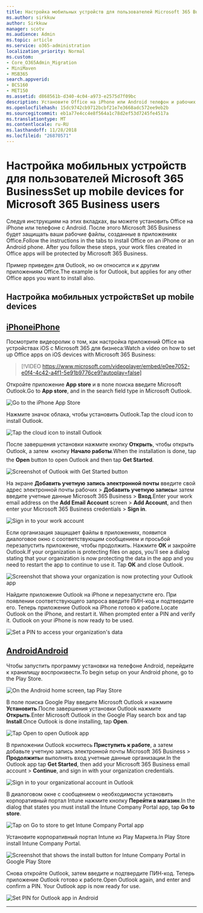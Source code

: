 ```yaml
---
title: Настройка мобильных устройств для пользователей Microsoft 365 Business
ms.author: sirkkuw
author: Sirkkuw
manager: scotv
ms.audience: Admin
ms.topic: article
ms.service: o365-administration
localization_priority: Normal
ms.custom:
- Core_O365Admin_Migration
- MiniMaven
- MSB365
search.appverid:
- BCS160
- MET150
ms.assetid: d868561b-d340-4c04-a973-e2575d7f09bc
description: Установите Office на iPhone или Android телефон и рабочих файлов в приложениях Office будут защищены Microsoft 365 для бизнеса.
ms.openlocfilehash: 15dc9742cb9712bcbf21e7e3668adc572ee9eb2b
ms.sourcegitcommit: eb1a77e4cc4e8f564a1c78d2ef53d7245fe4517a
ms.translationtype: MT
ms.contentlocale: ru-RU
ms.lasthandoff: 11/28/2018
ms.locfileid: "26870571"
---
```

# <a name="set-up-mobile-devices-for-microsoft-365-business-users"></a><span data-ttu-id="a5992-103">Настройка мобильных устройств для пользователей Microsoft 365 Business</span><span class="sxs-lookup"><span data-stu-id="a5992-103">Set up mobile devices for Microsoft 365 Business users</span></span>

<span data-ttu-id="a5992-p101">Следуя инструкциям на этих вкладках, вы можете установить Office на iPhone или телефоне с Android. После этого Microsoft 365 Business будет защищать ваши рабочие файлы, созданные в приложениях Office.</span><span class="sxs-lookup"><span data-stu-id="a5992-p101">Follow the instructions in the tabs to install Office on an iPhone or an Android phone. After you follow these steps, your work files created in Office apps will be protected by Microsoft 365 Business.</span></span>

  
<span data-ttu-id="a5992-106">Пример приведен для Outlook, но он относится и к другим приложениям Office.</span><span class="sxs-lookup"><span data-stu-id="a5992-106">The example is for Outlook, but applies for any other Office apps you want to install also.</span></span>
  
## <a name="set-up-mobile-devices"></a><span data-ttu-id="a5992-107">Настройка мобильных устройств</span><span class="sxs-lookup"><span data-stu-id="a5992-107">Set up mobile devices</span></span>

## <a name="iphonetabiphone"></a>[<span data-ttu-id="a5992-108">iPhone</span><span class="sxs-lookup"><span data-stu-id="a5992-108">iPhone</span></span>](#tab/iPhone)
  
<span data-ttu-id="a5992-109">Посмотрите видеоролик о том, как настройка приложений Office на устройствах iOS с Microsoft 365 для бизнеса:</span><span class="sxs-lookup"><span data-stu-id="a5992-109">Watch a video on how to set up Office apps on iOS devices with Microsoft 365 Business:</span></span>

> [!VIDEO https://www.microsoft.com/videoplayer/embed/e0ee7052-e0f4-4c42-a4f1-5e91b9776ce9?autoplay=false] 

<span data-ttu-id="a5992-110">Откройте приложение **App store** и в поле поиска введите Microsoft Outlook.</span><span class="sxs-lookup"><span data-stu-id="a5992-110">Go to **App store**, and in the search field type in Microsoft Outlook.</span></span>
  
![Go to the iPhone App Store](media/886913de-76e5-4883-8ed0-4eb3ec06188f.png)
  
<span data-ttu-id="a5992-112">Нажмите значок облака, чтобы установить Outlook.</span><span class="sxs-lookup"><span data-stu-id="a5992-112">Tap the cloud icon to install Outlook.</span></span>
  
![Tap the cloud icon to install Outlook](media/665e1620-948a-4ab8-b914-dca49530142c.png)
  
<span data-ttu-id="a5992-114">После завершения установки нажмите кнопку **Открыть**, чтобы открыть Outlook, а затем  кнопку **Начало работы**.</span><span class="sxs-lookup"><span data-stu-id="a5992-114">When the installation is done, tap the **Open** button to open Outlook and then tap **Get Started**.</span></span>
  
![Screenshot of Outlook with Get Started button](media/005bedec-ae50-4d75-b3bb-e7cef9e2561c.png)
  
<span data-ttu-id="a5992-116">На экране **Добавить учетную запись электронной почты** введите свой адрес электронной почты рабочих \> **Добавить учетную запись**и затем введите учетные данные Microsoft 365 Business \> **Вход**.</span><span class="sxs-lookup"><span data-stu-id="a5992-116">Enter your work email address on the **Add Email Account** screen \> **Add Account**, and then enter your Microsoft 365 Business credentials \> **Sign in**.</span></span>
  
![Sign in to your work account](media/3cef1fb5-7bec-4d3d-8542-872b731ce19f.png)
  
<span data-ttu-id="a5992-p102">Если организация защищает файлы в приложениях, появится диалоговое окно с соответствующим сообщением и просьбой перезапустить приложение, чтобы продолжить. Нажмите **ОК** и закройте Outlook.</span><span class="sxs-lookup"><span data-stu-id="a5992-p102">If your organization is protecting files on apps, you'll see a dialog stating that your organization is now protecting the data in the app and you need to restart the app to continue to use it. Tap **OK** and close Outlook.</span></span> 
  
![Screenshot that showa your organization is now protecting your Outlook app](media/fb4c1c84-b1e9-42e1-8070-c13dcf79fb09.png)
  
<span data-ttu-id="a5992-p103">Найдите приложение Outlook на iPhone и перезапустите его. При появлении соответствующего запроса введите ПИН-код и подтвердите его. Теперь приложение Outlook на iPhone готово к работе.</span><span class="sxs-lookup"><span data-stu-id="a5992-p103">Locate Outlook on the iPhone, and restart it. When prompted enter a PIN and verify it. Outlook on your iPhone is now ready to be used.</span></span>
  
![Set a PIN to access your organization's data](media/64f2630b-3164-47a4-9dd6-ca0c29ed5fb3.png)
  
## <a name="androidtabandroid"></a>[<span data-ttu-id="a5992-125">Android</span><span class="sxs-lookup"><span data-stu-id="a5992-125">Android</span></span>](#tab/Android)
  
<span data-ttu-id="a5992-126">Чтобы запустить программу установки на телефоне Android, перейдите к хранилищу воспроизвести.</span><span class="sxs-lookup"><span data-stu-id="a5992-126">To begin setup on your Android phone, go to the Play Store.</span></span>
  
![On the Android home screen, tap Play Store](media/93df88e7-c778-40e1-b35e-868ca6e97f6c.png)
  
<span data-ttu-id="a5992-128">В поле поиска Google Play введите Microsoft Outlook и нажмите **Установить**.После завершения установки Outlook нажмите **Открыть**.</span><span class="sxs-lookup"><span data-stu-id="a5992-128">Enter Microsoft Outlook in the Google Play search box and tap **Install**.Once Outlook is done installing, tap **Open**.</span></span>
  
![Tap Open to open Outlook app](media/8b4c5937-8875-4b5a-a5b6-b8c6c9cd6240.png)
  
<span data-ttu-id="a5992-130">В приложении Outlook коснитесь **Приступить к работе**, а затем добавьте учетную запись электронной почты Microsoft 365 Business \> **Продолжить**и выполнять вход учетные данные организации.</span><span class="sxs-lookup"><span data-stu-id="a5992-130">In the Outlook app tap **Get Started**, then add your Microsoft 365 Business email account \> **Continue**, and sign in with your organization credentials.</span></span>
  
![Sign in to your organizational account in Outlook](media/18f67c66-4bab-4b99-94bd-080839312e29.png)
  
<span data-ttu-id="a5992-132">В диалоговом окне с сообщением о необходимости установить корпоративный портал Intune нажмите кнопку **Перейти в магазин**.</span><span class="sxs-lookup"><span data-stu-id="a5992-132">In the dialog that states you must install the Intune Company Portal app, tap **Go to store**.</span></span>
  
![Tap on Go to store to get Intune Company Portal app](media/a702d712-5622-45dd-a511-b1adaee63071.png)
  
<span data-ttu-id="a5992-134">Установите корпоративный портал Intune из Play Маркета.</span><span class="sxs-lookup"><span data-stu-id="a5992-134">In Play Store install Intune Company Portal.</span></span>
  
![Screenshot that shows the install button for Intune Company Portal in Google Play Store](media/5e0408f2-3f37-44dd-80ed-13ca2ac6df0c.png)
  
<span data-ttu-id="a5992-p104">Снова откройте Outlook, затем введите и подтвердите ПИН-код. Теперь приложение Outlook готово к работе.</span><span class="sxs-lookup"><span data-stu-id="a5992-p104">Open Outlook again, and enter and confirm a PIN. Your Outlook app is now ready for use.</span></span>
  
![Set  PIN for Outlook app in Android](media/edb91afb-f1ed-451a-bc6b-8ccba664e055.png)
  
---


